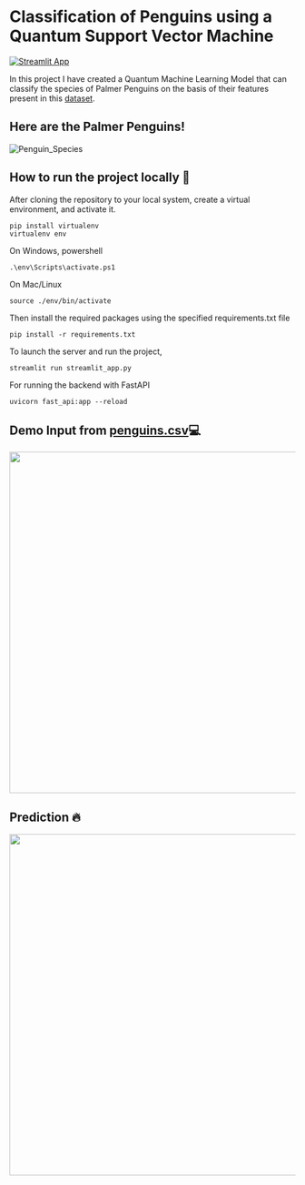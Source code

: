 # Classification of Penguins using a Quantum Support Vector Machine

[![Streamlit App](https://static.streamlit.io/badges/streamlit_badge_black_white.svg)](https://bopardikarsoham-penguin-species-quantum-cl-streamlit-app-p7ofhi.streamlit.app/)

In this project I have created a Quantum Machine Learning Model that can classify the species of Palmer Penguins on the basis of their features present in this [dataset](https://www.kaggle.com/datasets/ashkhagan/palmer-penguins-datasetalternative-iris-dataset).

## Here are the Palmer Penguins!

![Penguin_Species](https://user-images.githubusercontent.com/77266161/146253873-4dfbcc5c-eee2-4b60-b557-7df5abb6af2f.png)

## How to run the project locally 🚀
After cloning the repository to your local system, create a virtual environment, and activate it.

```
pip install virtualenv 
virtualenv env
```

On Windows, powershell

```
.\env\Scripts\activate.ps1
```

On Mac/Linux

```
source ./env/bin/activate
```

Then install the required packages using the specified requirements.txt file

```
pip install -r requirements.txt
```

To launch the server and run the project,

```
streamlit run streamlit_app.py
```

For running the backend with FastAPI

```
uvicorn fast_api:app --reload
```

## Demo Input from [penguins.csv](https://github.com/bopardikarsoham/Penguin_Species_Quantum_Classifer_App/blob/main/penguins.csv):computer:
<p align="center">
  <img src="https://user-images.githubusercontent.com/77266161/213694508-6eb2899a-ec82-48fa-ba94-6af74abc4578.png" width="600" height="600" />
</p>

## Prediction :fire:
<p align="center">
  <img src="https://user-images.githubusercontent.com/77266161/213695069-7bab3e3f-a86c-44f2-97c7-d1fcf6c4f07a.png" width="600" height="600" />
</p>
